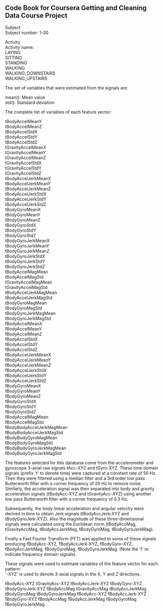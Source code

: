 
## Code Book for Coursera Getting and Cleaning Data Course Project  

Subject  
 Subject number: 1-30  
 
Activity  
 Activity name:   
LAYING    
SITTING   
STANDING  
WALKING  
WALKING_DOWNSTAIRS    
WALKING_UPSTAIRS  
  
The set of variables that were estimated from the signals are:   

mean(): Mean value  
std(): Standard deviation  

The complete list of variables of each feature vector:  

tBodyAccelMeanY  
tBodyAccelMeanZ  
tBodyAccelStdX  
tBodyAccelStdY  
tBodyAccelStdZ  
tGravityAccelMeanX  
tGravityAccelMeanY  
tGravityAccelMeanZ  
tGravityAccelStdX  
tGravityAccelStdY  
tGravityAccelStdZ  
tBodyAccelJerkMeanX  
tBodyAccelJerkMeanY  
tBodyAccelJerkMeanZ  
tBodyAccelJerkStdX  
tBodyAccelJerkStdY  
tBodyAccelJerkStdZ  
tBodyGyroMeanX  
tBodyGyroMeanY  
tBodyGyroMeanZ  
tBodyGyroStdX  
tBodyGyroStdY  
tBodyGyroStdZ  
tBodyGyroJerkMeanX  
tBodyGyroJerkMeanY  
tBodyGyroJerkMeanZ  
tBodyGyroJerkStdX  
tBodyGyroJerkStdY  
tBodyGyroJerkStdZ  
tBodyAccelMagMean  
tBodyAccelMagStd  
tGravityAccelMagMean  
tGravityAccelMagStd  
tBodyAccelJerkMagMean  
tBodyAccelJerkMagStd  
tBodyGyroMagMean  
tBodyGyroMagStd  
tBodyGyroJerkMagMean  
tBodyGyroJerkMagStd  
fBodyAccelMeanX  
fBodyAccelMeanY  
fBodyAccelMeanZ  
fBodyAccelStdX  
fBodyAccelStdY  
fBodyAccelStdZ  
fBodyAccelJerkMeanX  
fBodyAccelJerkMeanY  
fBodyAccelJerkMeanZ  
fBodyAccelJerkStdX  
fBodyAccelJerkStdY  
fBodyAccelJerkStdZ  
fBodyGyroMeanX  
fBodyGyroMeanY  
fBodyGyroMeanZ  
fBodyGyroStdX  
fBodyGyroStdY  
fBodyGyroStdZ  
fBodyAccelMagMean  
fBodyAccelMagStd  
fBodyBodyAccelJerkMagMean  
fBodyBodyAccelJerkMagStd  
fBodyBodyGyroMagMean  
fBodyBodyGyroMagStd  
fBodyBodyGyroJerkMagMean  
fBodyBodyGyroJerkMagStd  

The features selected for this database come from the accelerometer and gyroscope 3-axial raw signals tAcc-XYZ and tGyro-XYZ. These time domain signals (prefix 't' to denote time) were captured at a constant rate of 50 Hz. Then they were filtered using a median filter and a 3rd order low pass Butterworth filter with a corner frequency of 20 Hz to remove noise. Similarly, the acceleration signal was then separated into body and gravity acceleration signals (tBodyAcc-XYZ and tGravityAcc-XYZ) using another low pass Butterworth filter with a corner frequency of 0.3 Hz. 

Subsequently, the body linear acceleration and angular velocity were derived in time to obtain Jerk signals (tBodyAccJerk-XYZ and tBodyGyroJerk-XYZ). Also the magnitude of these three-dimensional signals were calculated using the Euclidean norm (tBodyAccMag, tGravityAccMag, tBodyAccJerkMag, tBodyGyroMag, tBodyGyroJerkMag). 

Finally a Fast Fourier Transform (FFT) was applied to some of these signals producing fBodyAcc-XYZ, fBodyAccJerk-XYZ, fBodyGyro-XYZ, fBodyAccJerkMag, fBodyGyroMag, fBodyGyroJerkMag. (Note the 'f' to indicate frequency domain signals). 

These signals were used to estimate variables of the feature vector for each pattern:  
'-XYZ' is used to denote 3-axial signals in the X, Y and Z directions.

tBodyAcc-XYZ
tGravityAcc-XYZ
tBodyAccJerk-XYZ
tBodyGyro-XYZ
tBodyGyroJerk-XYZ
tBodyAccMag
tGravityAccMag
tBodyAccJerkMag
tBodyGyroMag
tBodyGyroJerkMag
fBodyAcc-XYZ
fBodyAccJerk-XYZ
fBodyGyro-XYZ
fBodyAccMag
fBodyAccJerkMag
fBodyGyroMag
fBodyGyroJerkMag

